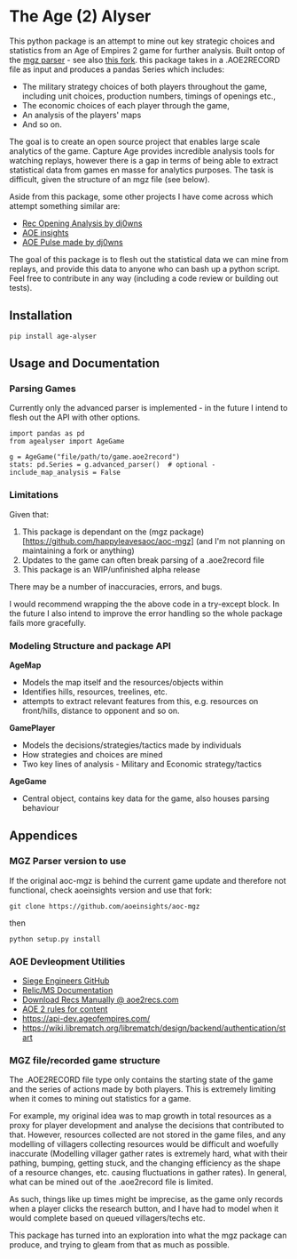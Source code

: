 # The Age (2) Alyser
This python package is an attempt to mine out key strategic choices and statistics from an Age of Empires 2 game for further analysis. Built ontop of the [mgz parser](https://github.com/happyleavesaoc/aoc-mgz/tree/master/mgz) - see also [this fork](https://github.com/aoeinsights/aoc-mgz). this package takes in a .AOE2RECORD file as input and produces a pandas Series which includes:
- The military strategy choices of both players throughout the game, including unit choices, production numbers, timings of openings etc.,
- The economic choices of each player through the game,
- An analysis of the players' maps
- And so on.

The goal is to create an open source project that enables large scale analytics of the game. Capture Age provides incredible analysis tools for watching replays, however there is a gap in terms of being able to extract statistical data from games en masse for analytics purposes. The task is difficult, given the structure of an mgz file (see below).

Aside from this package, some other projects I have come across which attempt something similar are: 
- [Rec Opening Analysis by dj0wns](https://github.com/dj0wns/AoE_Rec_Opening_Analysis/tree/main)
- [AOE insights](https://www.aoe2insights.com/)
- [AOE Pulse made by dj0wns](https://www.aoepulse.com/home)

The goal of this package is to flesh out the statistical data we can mine from replays, and provide this data to anyone who can bash up a python script. Feel free to contribute in any way (including a code review or building out tests).

## Installation
```
pip install age-alyser
```


## Usage and Documentation
### Parsing Games
Currently only the advanced parser is implemented - in the future I intend to flesh out the API with other options.

```
import pandas as pd
from agealyser import AgeGame

g = AgeGame("file/path/to/game.aoe2record")
stats: pd.Series = g.advanced_parser()  # optional - include_map_analysis = False

```
### Limitations
Given that:
1. This package is dependant on the (mgz package)[https://github.com/happyleavesaoc/aoc-mgz] (and I'm not planning on maintaining a fork or anything)
2. Updates to the game can often break parsing of a .aoe2record file
3. This package is an WIP/unfinished alpha release

There may be a number of inaccuracies, errors, and bugs.

I would recommend wrapping the the above code in a try-except block. In the future I also intend to improve the error handling so the whole package fails more gracefully.

### Modeling Structure and package API
**AgeMap** 
- Models the map itself and the resources/objects within
- Identifies hills, resources, treelines, etc.
- attempts to extract relevant features from this, e.g. resources on front/hills, distance to opponent and so on.

**GamePlayer**
- Models the decisions/strategies/tactics made by individuals
- How strategies and choices are mined
- Two key lines of analysis - Military and Economic strategy/tactics

**AgeGame**
- Central object, contains key data for the game, also houses parsing behaviour


## Appendices
### MGZ Parser version to use
If the original aoc-mgz is behind the current game update and therefore not functional, check aoeinsights version and use that fork:
```
git clone https://github.com/aoeinsights/aoc-mgz
```
then 
```
python setup.py install
```

### AOE Devleopment Utilities
- [Siege Engineers GitHub](https://github.com/SiegeEngineers)
- [Relic/MS Documentation](https://wiki.librematch.org/librematch/data_sources/start)
- [Download Recs Manually @ aoe2recs.com](https://aoe2recs.com/)
- [AOE 2 rules for content](https://www.xbox.com/en-GB/developers/rules)
- https://api-dev.ageofempires.com/
- https://wiki.librematch.org/librematch/design/backend/authentication/start

### MGZ file/recorded game structure
The .AOE2RECORD file type only contains the starting state of the game and the series of actions made by both players. This is extremely limiting when it comes to mining out statistics for a game. 

For example, my original idea was to map growth in total resources as a proxy for player development and analyse the decisions that contributed to that. However, resources collected are not stored in the game files, and any modelling of villagers collecting resources would be difficult and woefully inaccurate (Modelling villager gather rates is extremely hard, what with their pathing, bumping, getting stuck, and the changing efficiency as the shape of a resource changes, etc. causing fluctuations in gather rates). 
In general, what can be mined out of the .aoe2record file is limited.

As such, things like up times might be imprecise, as the game only records when a player clicks the research button, and I have had to model when it would complete based on queued villagers/techs etc.

This package has turned into an exploration into what the mgz package can produce, and trying to gleam from that as much as possible.